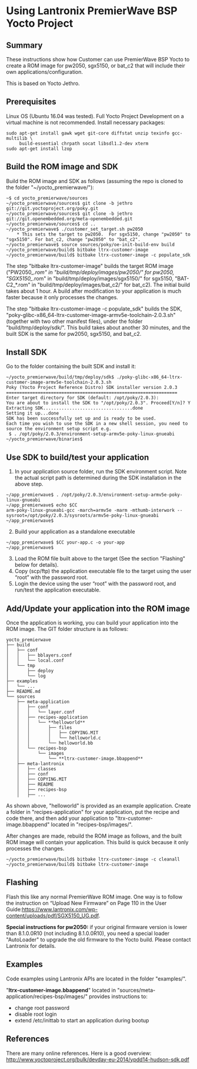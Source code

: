 # Using Lantronix PremierWave BSP Yocto Project

## Summary
These instructions show how Customer can use PremierWave BSP Yocto to create a ROM image for pw2050, sgx5150, or bat_c2 that will include their own applications/configuration.

This is based on Yocto Jethro.

## Prerequisites
Linux OS (Ubuntu 16.04 was tested).
Full Yocto Project Development on a virtual machine is not recommended.
Install necessary packages:
```
sudo apt-get install gawk wget git-core diffstat unzip texinfo gcc-multilib \
     build-essential chrpath socat libsdl1.2-dev xterm
sudo apt-get install lzop
```

## Build the ROM image and SDK
Build the ROM image and SDK as follows (assuming the repo is cloned to the folder "~/yocto_premierwave/"):
```
~$ cd yocto_premierwave/sources
~/yocto_premierwave/sources$ git clone -b jethro git://git.yoctoproject.org/poky.git
~/yocto_premierwave/sources$ git clone -b jethro git://git.openembedded.org/meta-openembedded.git
~/yocto_premierwave/sources$ cd ..
~/yocto_premierwave$ ./customer_set_target.sh pw2050
    * This sets the target to pw2050.  For sgx5150, change "pw2050" to "sgx5150". For bat_c2, change "pw2050" to "bat_c2".
~/yocto_premierwave$ source sources/poky/oe-init-build-env build
~/yocto_premierwave/build$ bitbake ltrx-customer-image
~/yocto_premierwave/build$ bitbake ltrx-customer-image -c populate_sdk
```
The step "bitbake ltrx-customer-image" builds the target ROM image ("PW2050_*.rom" in "build/tmp/deploy/images/pw2050/" for pw2050, "SGX5150_*.rom" in "build/tmp/deploy/images/sgx5150/" for sgx5150, "BAT-C2_*.rom" in "build/tmp/deploy/images/bat_c2/" for bat_c2).  The initial build takes about 1 hour.  A build after modification to your application is much faster because it only processes the changes.

The step "bitbake ltrx-customer-image -c populate_sdk" builds the SDK, "poky-glibc-x86_64-ltrx-customer-image-armv5e-toolchain-2.0.3.sh" (together with two other manifest files), under the folder "build/tmp/deploy/sdk/".  This build takes about another 30 minutes, and the built SDK is the same for pw2050, sgx5150, and bat_c2.

## Install SDK
Go to the folder containing the built SDK and install it:
```
~/yocto_premierwave/build/tmp/deploy/sdk$ ./poky-glibc-x86_64-ltrx-customer-image-armv5e-toolchain-2.0.3.sh
Poky (Yocto Project Reference Distro) SDK installer version 2.0.3
=================================================================
Enter target directory for SDK (default: /opt/poky/2.0.3): 
You are about to install the SDK to "/opt/poky/2.0.3". Proceed[Y/n]? Y
Extracting SDK..................................done
Setting it up...done
SDK has been successfully set up and is ready to be used.
Each time you wish to use the SDK in a new shell session, you need to source the environment setup script e.g.
 $ . /opt/poky/2.0.3/environment-setup-armv5e-poky-linux-gnueabi
~/yocto_premierwave/binaries$
```

## Use SDK to build/test your application
1. In your application source folder, run the SDK environment script.  Note the actual script path is determined during the SDK installation in the above step.
```
~/app_premierwave$ . /opt/poky/2.0.3/environment-setup-armv5e-poky-linux-gnueabi
~/app_premierwave$ echo $CC
arm-poky-linux-gnueabi-gcc -march=armv5e -marm -mthumb-interwork --sysroot=/opt/poky/2.0.3/sysroots/armv5e-poky-linux-gnueabi
~/app_premierwave$
```
2. Build your application as a standalone executable
```
~/app_premierwave$ $CC your-app.c -o your-app
~/app_premierwave$
```
3. Load the ROM file built above to the target (See the section "Flashing" below for details).
4. Copy (scp/ftp) the application executable file to the target using the user “root” with the password root.
5. Login the device using the user “root” with the password root, and run/test the application executable.

## Add/Update your application into the ROM image
Once the application is working, you can build your application into the ROM image.
The GIT folder structure is as follows:
```
yocto_premierwave
├── build
│   ├── conf
│   │   ├── bblayers.conf
│   │   └── local.conf
│   └── tmp
│       ├── deploy
│       └── log
├── examples
│   └── ...
├── README.md
└── sources
    ├── meta-application
    │   ├── conf
    │   │   └── layer.conf
    │   ├── recipes-application
    │   │   └── **helloworld**
    │   │       ├── files
    │   │       │   ├── COPYING.MIT
    │   │       │   └── helloworld.c
    │   │       └── helloworld.bb
    │   └── recipes-bsp
    │       └── images
    │           └── **ltrx-customer-image.bbappend**
    ├── meta-lantronix
    │   ├── classes
    │   ├── conf
    │   ├── COPYING.MIT
    │   ├── README
    │   ├── recipes-bsp
    │   ├── ...
```
As shown above, "helloworld" is provided as an example application.  Create a folder in "recipes-application" for your application, put the recipe and code there, and then add your application to "ltrx-customer-image.bbappend" located in "recipes-bsp/images/".

After changes are made, rebuild the ROM image as follows, and the built ROM image will contain your application.  This build is quick because it only processes the changes.
```
~/yocto_premierwave/build$ bitbake ltrx-customer-image -c cleanall
~/yocto_premierwave/build$ bitbake ltrx-customer-image
```

## Flashing
Flash this like any normal PremierWave ROM image.  One way is to follow the instruction on “Upload New Firmware” on Page 110 in the User Guide:https://www.lantronix.com/wp-content/uploads/pdf/SGX5150_UG.pdf.

**Special instructions for pw2050:** if your original firmware version is lower than 8.1.0.0R10 (not including 8.1.0.0R10), you need a special loader "AutoLoader" to upgrade the old firmware to the Yocto build.  Please contact Lantronix for details.

## Examples
Code examples using Lantronix APIs are located in the folder "examples/".

"**ltrx-customer-image.bbappend**" located in "sources/meta-application/recipes-bsp/images/" provides instructions to:
* change root password
* disable root login
* extend /etc/inittab to start an application during bootup

## References
There are many online references.  Here is a good overview:
http://www.yoctoproject.org/bulk/devday-eu-2014/ypdd14-hudson-sdk.pdf

